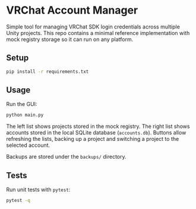 # VRChat Account Manager

Simple tool for managing VRChat SDK login credentials across multiple Unity projects. This repo contains a minimal reference implementation with mock registry storage so it can run on any platform.

## Setup

```bash
pip install -r requirements.txt
```

## Usage

Run the GUI:

```bash
python main.py
```

The left list shows projects stored in the mock registry. The right list shows accounts stored in the local SQLite database (`accounts.db`). Buttons allow refreshing the lists, backing up a project and switching a project to the selected account.

Backups are stored under the `backups/` directory.

## Tests

Run unit tests with `pytest`:

```bash
pytest -q
```
